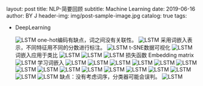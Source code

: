 layout:     post
title:      NLP-简要回顾
subtitle:   Machine Learning
date:       2019-06-16
author:     BY  J
header-img: img/post-sample-image.jpg
catalog: true
tags:

   - DeepLearning

     ![LSTM](https://res.cloudinary.com/dsn0i1fsm/image/upload/v1560689536/blog/2019-06-16-nlp/1_iyycxw.png)
	one-hot编码有缺点，词之间没有关联性。
    ![LSTM](https://res.cloudinary.com/dsn0i1fsm/image/upload/v1560689537/blog/2019-06-16-nlp/2_ehhtu0.png) 
    采用词嵌入表示，不同特征用不同的分数进行标注。
 	![LSTM](https://res.cloudinary.com/dsn0i1fsm/image/upload/v1560689537/blog/2019-06-16-nlp/3_fkwexx.png) 
 	t-SNE数据可视化
 	![LSTM](https://res.cloudinary.com/dsn0i1fsm/image/upload/v1560689536/blog/2019-06-16-nlp/4_o4wswg.png) 
 	词嵌入应用于类比
	![LSTM](https://res.cloudinary.com/dsn0i1fsm/image/upload/v1560689537/blog/2019-06-16-nlp/5_gxzd7u.png) 
	![LSTM](https://res.cloudinary.com/dsn0i1fsm/image/upload/v1560689537/blog/2019-06-16-nlp/6_creudz.png)
	![LSTM](https://res.cloudinary.com/dsn0i1fsm/image/upload/v1560689538/blog/2019-06-16-nlp/7_y9ofwx.png)
	损失函数
	Embedding matrix
	![LSTM](https://res.cloudinary.com/dsn0i1fsm/image/upload/v1560689538/blog/2019-06-16-nlp/8_anoqxi.png)
	学习词嵌入
	![LSTM](https://res.cloudinary.com/dsn0i1fsm/image/upload/v1560689538/blog/2019-06-16-nlp/9_px6phl.png)
	![LSTM](https://res.cloudinary.com/dsn0i1fsm/image/upload/v1560689538/blog/2019-06-16-nlp/10_fryhob.png)
	![LSTM](https://res.cloudinary.com/dsn0i1fsm/image/upload/v1560689538/blog/2019-06-16-nlp/11_x7socq.png)
	![LSTM](https://res.cloudinary.com/dsn0i1fsm/image/upload/v1560689539/blog/2019-06-16-nlp/12_gq0y7w.png)
	![LSTM](https://res.cloudinary.com/dsn0i1fsm/image/upload/v1560689539/blog/2019-06-16-nlp/13_peg9kd.png)
	![LSTM](https://res.cloudinary.com/dsn0i1fsm/image/upload/v1560689538/blog/2019-06-16-nlp/14_arew62.png)
	![LSTM](https://res.cloudinary.com/dsn0i1fsm/image/upload/v1560689539/blog/2019-06-16-nlp/15_m9nrad.png)
	![LSTM](https://res.cloudinary.com/dsn0i1fsm/image/upload/v1560689539/blog/2019-06-16-nlp/16_iwnwqn.png)
	![LSTM](https://res.cloudinary.com/dsn0i1fsm/image/upload/v1560689540/blog/2019-06-16-nlp/17_qvlu9g.png)
	![LSTM](https://res.cloudinary.com/dsn0i1fsm/image/upload/v1560689540/blog/2019-06-16-nlp/18_os0pve.png)
	![LSTM](https://res.cloudinary.com/dsn0i1fsm/image/upload/v1560689540/blog/2019-06-16-nlp/19_numgql.png)
	![LSTM](https://res.cloudinary.com/dsn0i1fsm/image/upload/v1560689540/blog/2019-06-16-nlp/20_jvumpu.png)
	![LSTM](https://res.cloudinary.com/dsn0i1fsm/image/upload/v1560689540/blog/2019-06-16-nlp/21_fnvzkm.png)
	![LSTM](https://res.cloudinary.com/dsn0i1fsm/image/upload/v1560689541/blog/2019-06-16-nlp/22_tunwne.png)
	![LSTM](https://res.cloudinary.com/dsn0i1fsm/image/upload/v1560689541/blog/2019-06-16-nlp/23_lshf4e.png)
	![LSTM](https://res.cloudinary.com/dsn0i1fsm/image/upload/v1560689541/blog/2019-06-16-nlp/24_nde4v3.png)
	缺点：没有考虑词序，分类器可能会误判。
	![LSTM](https://res.cloudinary.com/dsn0i1fsm/image/upload/v1560689541/blog/2019-06-16-nlp/25_t9stb3.png)